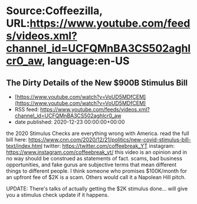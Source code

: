 # Source:Coffeezilla, URL:https://www.youtube.com/feeds/videos.xml?channel_id=UCFQMnBA3CS502aghlcr0_aw, language:en-US

## The Dirty Details of the New $900B Stimulus Bill
 - [https://www.youtube.com/watch?v=VoUD5MDfCEM](https://www.youtube.com/watch?v=VoUD5MDfCEM)
 - RSS feed: https://www.youtube.com/feeds/videos.xml?channel_id=UCFQMnBA3CS502aghlcr0_aw
 - date published: 2020-12-23 00:00:00+00:00

the 2020 Stimulus Checks are everything wrong with America. 
read the full bill here: https://www.cnn.com/2020/12/21/politics/new-covid-stimulus-bill-text/index.html
twitter: https://twitter.com/coffeebreak_YT
instagram: https://www.instagram.com/coffeebreak_yt/
this video is an opinion and in no way should be construed as statements of fact. scams, bad business opportunities, and fake gurus are subjective terms that mean different things to different people. I think someone who promises $100K/month for an upfront fee of $2K is a scam. Others would call it a Napolean Hill pitch.

UPDATE: There's talks of actually getting the $2K stimulus done... will give you a stimulus check update if it happens.

